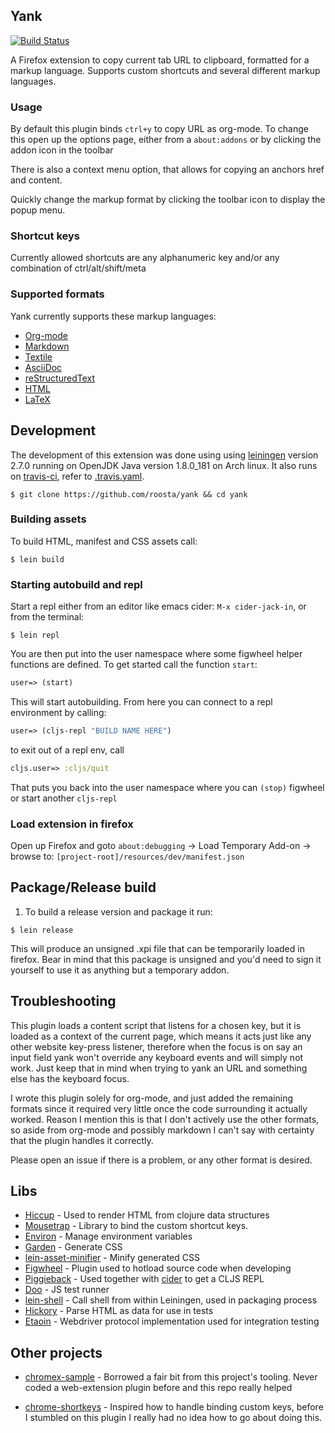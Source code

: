 ## Yank
[![Build Status](https://travis-ci.org/roosta/yank.svg?branch=master)](https://travis-ci.org/roosta/yank)

A Firefox extension to copy current tab URL to clipboard, formatted for a markup
language. Supports custom shortcuts and several different markup languages.

### Usage

By default this plugin binds `ctrl+y` to copy URL as org-mode. To change this
open up the options page, either from a `about:addons` or by clicking the addon
icon in the toolbar

There is also a context menu option, that allows for copying an anchors href and
content.

Quickly change the markup format by clicking the toolbar icon to display the popup
menu.

### Shortcut keys

Currently allowed shortcuts are any alphanumeric key and/or any combination of
ctrl/alt/shift/meta

### Supported formats

Yank currently supports these markup languages:

  - [Org-mode](http://orgmode.org/)
  - [Markdown](https://daringfireball.net/projects/markdown/)
  - [Textile](https://github.com/textile)
  - [AsciiDoc](http://asciidoc.org/)
  - [reStructuredText](http://docutils.sourceforge.net/rst.html)
  - [HTML](https://www.w3.org/html/)
  - [LaTeX](https://www.latex-project.org/)

## Development

The development of this extension was done using using
[leiningen](https://github.com/technomancy/leiningen) version 2.7.0 running on
OpenJDK Java version 1.8.0_181 on Arch linux. It also runs on
[travis-ci](https://travis-ci.org/roosta/yank), refer to
[.travis.yaml](https://github.com/roosta/yank/blob/master/.travis.yml).

``` example
$ git clone https://github.com/roosta/yank && cd yank
```

### Building assets

To build HTML, manifest and CSS assets call:

```shell
$ lein build
```

### Starting autobuild and repl

Start a repl either from an editor like emacs cider: `M-x cider-jack-in`, or from the terminal:

```shell
$ lein repl
```

You are then put into the user namespace where some figwheel helper functions are
defined. To get started call the function `start`:

```clojure
user=> (start)
```

This will start autobuilding. From here you can connect to a repl environment by calling:
```clojure
user=> (cljs-repl "BUILD NAME HERE")
```

to exit out of a repl env, call
```clojure
cljs.user=> :cljs/quit
```

That puts you back into the user namespace where you can `(stop)` figwheel or
start another `cljs-repl`

### Load extension in firefox

Open up Firefox and goto `about:debugging` -\> Load Temporary
Add-on -\> browse to: `[project-root]/resources/dev/manifest.json`

## Package/Release build

1.  To build a release version and package it run:

``` example
$ lein release
```

This will produce an unsigned .xpi file that can be temporarily loaded in
firefox. Bear in mind that this package is unsigned and you'd need to sign it
yourself to use it as anything but a temporary addon.

## Troubleshooting

This plugin loads a content script that listens for a chosen key, but it is
loaded as a context of the current page, which means it acts just like any other
website key-press listener, therefore when the focus is on say an input field
yank won't override any keyboard events and will simply not work. Just keep that
in mind when trying to yank an URL and something else has the keyboard focus.

I wrote this plugin solely for org-mode, and just added the remaining
formats since it required very little once the code surrounding it
actually worked. Reason I mention this is that I don't actively use the
other formats, so aside from org-mode and possibly markdown I can't say
with certainty that the plugin handles it correctly.

Please open an issue if there is a problem, or any other format is desired.

## Libs

- [Hiccup](https://github.com/weavejester/hiccup) - Used to render HTML from clojure data structures
- [Mousetrap](https://craig.is/killing/mice)  - Library to bind the custom shortcut keys.
- [Environ](https://github.com/weavejester/environ) - Manage environment variables
- [Garden](https://github.com/noprompt/garden) - Generate CSS
- [lein-asset-minifier](https://github.com/yogthos/lein-asset-minifier) - Minify generated CSS
- [Figwheel](https://github.com/bhauman/lein-figwheel) - Plugin used to hotload source code when developing
- [Piggieback](https://github.com/nrepl/piggieback/blob/master/README.md) - Used together with [cider](https://github.com/clojure-emacs/cider) to get a CLJS REPL
- [Doo](https://github.com/bensu/doo) - JS test runner
- [lein-shell](https://github.com/hyPiRion/lein-shell) - Call shell from within Leiningen, used in packaging process
- [Hickory](https://github.com/davidsantiago/hickory) - Parse HTML as data for use in tests
- [Etaoin](https://github.com/igrishaev/etaoin) - Webdriver protocol implementation used for integration testing


## Other projects

- [chromex-sample](https://github.com/binaryage/chromex-sample) - Borrowed a fair bit from this project's tooling. Never coded a
web-extension plugin before and this repo really helped

- [chrome-shortkeys](https://github.com/mikecrittenden/chrome-shortkeys) - Inspired how to handle binding custom keys, before I stumbled on this
plugin I really had no idea how to go about doing this.
